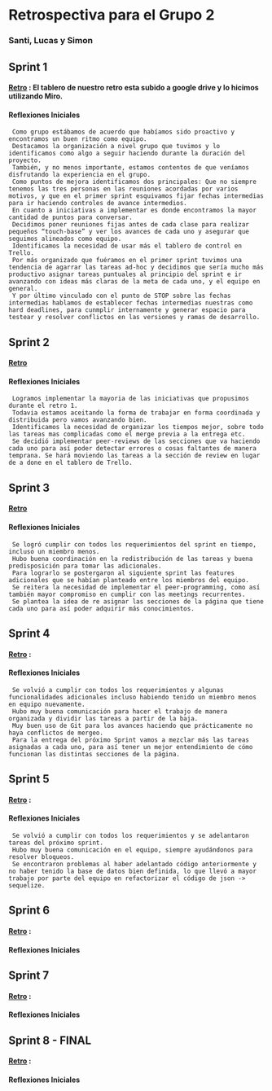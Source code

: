# Retrospectiva para el Grupo 2

### Santi, Lucas y Simon

## Sprint 1

#### [Retro](https://drive.google.com/file/d/1sQz_QFPDwsgH0QhJVXRa9l9P64Nel3dj/view?usp=sharing) : El tablero de nuestro retro esta subido a google drive y lo hicimos utilizando Miro.

#### Reflexiones Iniciales

     Como grupo estábamos de acuerdo que habíamos sido proactivo y encontramos un buen ritmo como equipo.
     Destacamos la organización a nivel grupo que tuvimos y lo identificamos como algo a seguir haciendo durante la duración del proyecto.
     También, y no menos importante, estamos contentos de que veníamos disfrutando la experiencia en el grupo.
     Como puntos de mejora identificamos dos principales: Que no siempre tenemos las tres personas en las reuniones acordadas por varios motivos, y que en el primer sprint esquivamos fijar fechas intermedias para ir haciendo controles de avance intermedios.
     En cuanto a iniciativas a implementar es donde encontramos la mayor cantidad de puntos para conversar.
     Decidimos poner reuniones fijas antes de cada clase para realizar pequeños “touch-base” y ver los avances de cada uno y asegurar que seguimos alineados como equipo.
     Identificamos la necesidad de usar más el tablero de control en Trello.
     Por más organizado que fuéramos en el primer sprint tuvimos una tendencia de agarrar las tareas ad-hoc y decidimos que sería mucho más productivo asignar tareas puntuales al principio del sprint e ir avanzando con ideas más claras de la meta de cada uno, y el equipo en general.
     Y por último vinculado con el punto de STOP sobre las fechas intermedias hablamos de establecer fechas intermedias nuestras como hard deadlines, para cunmplir internamente y generar espacio para testear y resolver conflictos en las versiones y ramas de desarrollo.

## Sprint 2

#### [Retro](https://drive.google.com/file/d/1gPcfIKVtnYRiZZQsoPABR1Mp4ijllJKi/view?usp=sharing)

#### Reflexiones Iniciales

     Logramos implementar la mayoria de las iniciativas que propusimos durante el retro 1.
     Todavia estamos aceitando la forma de trabajar en forma coordinada y distribuida pero vamos avanzando bien.
     Identificamos la necesidad de organizar los tiempos mejor, sobre todo las tareas mas complicadas como el merge previa a la entrega etc.
     Se decidió implementar peer-reviews de las secciones que va haciendo cada uno para así poder detectar errores o cosas faltantes de manera temprana. Se hará moviendo las tareas a la sección de review en lugar de a done en el tablero de Trello.

## Sprint 3

#### [Retro](https://drive.google.com/file/d/1OlOxQvVrCro0yw2hvwYYIEaVfh6sh3s8/view?usp=sharing)

#### Reflexiones Iniciales

     Se logró cumplir con todos los requerimientos del sprint en tiempo, incluso un miembro menos.
     Hubo buena coordinación en la redistribución de las tareas y buena predisposición para tomar las adicionales.
     Para lograrlo se postergaron al siguiente sprint las features adicionales que se habían planteado entre los miembros del equipo.
     Se reitera la necesidad de implementar el peer-programming, como así también mayor compromiso en cumplir con las meetings recurrentes.
     Se plantea la idea de re asignar las secciones de la página que tiene cada uno para así poder adquirir más conocimientos.

## Sprint 4

#### [Retro](https://drive.google.com/file/d/1sjWVJ1wr8yGB8dUonhm7-TGr4re17BoA/view?usp=sharing) :

#### Reflexiones Iniciales

     Se volvió a cumplir con todos los requerimientos y algunas funcionalidades adicionales incluso habiendo tenido un miembro menos en equipo nuevamente.
     Hubo muy buena comunicación para hacer el trabajo de manera organizada y dividir las tareas a partir de la baja.
     Muy buen uso de Git para los avances haciendo que prácticamente no haya conflictos de mergeo.
     Para la entrega del próximo Sprint vamos a mezclar más las tareas asignadas a cada uno, para así tener un mejor entendimiento de cómo funcionan las distintas secciones de la página.

## Sprint 5

#### [Retro](https://drive.google.com/file/d/1Pb16wt3cwTETMFduEb_1lRIW1OoUxXK6/view?usp=sharing) :

#### Reflexiones Iniciales

     Se volvió a cumplir con todos los requerimientos y se adelantaron tareas del próximo sprint.
     Hubo muy buena comunicación en el equipo, siempre ayudándonos para resolver bloqueos.
     Se encontraron problemas al haber adelantado código anteriormente y no haber tenido la base de datos bien definida, lo que llevó a mayor trabajo por parte del equipo en refactorizar el código de json -> sequelize.

## Sprint 6

#### [Retro]() :

#### Reflexiones Iniciales

## Sprint 7

#### [Retro]() :

#### Reflexiones Iniciales

## Sprint 8 - FINAL

#### [Retro]() :

#### Reflexiones Iniciales
